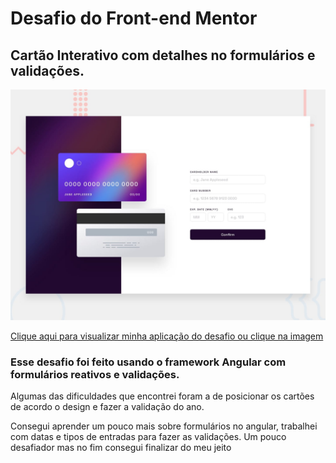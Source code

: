 # Desafio do Front-end Mentor
## Cartão Interativo com detalhes no formulários e validações.

<a href="https://angular-credit-card-phi.vercel.app/">
  
![Design oferecido pelo o desafio](./src/assets/interactive-card-details-form-main/design/desktop-preview.jpg) 

</a>

<a href="https://angular-credit-card-phi.vercel.app/" > Clique aqui para visualizar minha aplicação do desafio ou clique na imagem </a>

### Esse desafio foi feito usando o framework Angular com formulários reativos e validações.

<p>Algumas das dificuldades que encontrei foram a de posicionar os cartões de acordo o design e fazer a validação do ano. </p>

<p> Consegui aprender um pouco mais sobre formulários no angular, trabalhei com datas e tipos de entradas para fazer as validações. Um pouco desafiador mas no fim consegui finalizar do meu jeito </p> 


